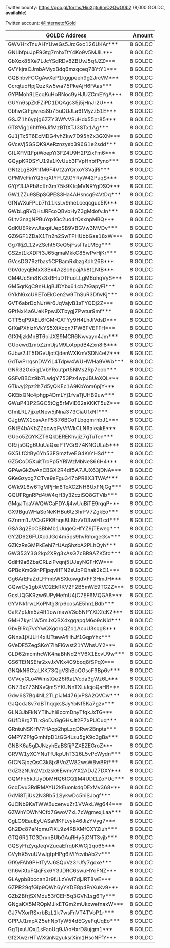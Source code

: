 Twitter bounty: https://goo.gl/forms/HiuXgtu9mO2QwO0b2 (8,000 GOLDC, **available**)

Twitter account: [@InternetofGold](https://twitter.com/InternetofGold)

| GOLDC Address                      | Amount   |
| ---------------------------------- | --------:|
| GWVHrxTnuAHYUveGs5JrcGxc126UKAr*** | 8 GOLDC  |
| GNLbfpuJpF9Gtg7mhxTtY4Ko9v5MJiL*** | 8 GOLDC  |
| GbXox85Xe7LJcYSdRDv8ZBUvJ5qfJZZ*** | 8 GOLDC  |
| GVYkjraCJmbAMyxBdq6mzqceq78YtY1*** | 8 GOLDC  |
| GQBnbvFCCgAwXeP1kggpeeh9g2JrcVM*** | 8 GOLDC  |
| GcrqtuoHpjQzzKw5wa75PkeAjH6FAas*** | 8 GOLDC  |
| GYPMoh9LEcqKuHoRNoc9yHJUZCmEYgA*** | 8 GOLDC  |
| GUYn6spZkFZiPD1DQAgs35j5jHnJr2U*** | 8 GOLDC  |
| GbhwCrFgwres8b75uDUJLa6fMyzz51E*** | 8 GOLDC  |
| GSJZ1h6ypjg6ZZY3WfvVSuHdx55pr85*** | 8 GOLDC  |
| GT8Vig16hff96JifMzBTtXTJ3STx1Ag*** | 8 GOLDC  |
| GJ1jTx5T6EcMDG4vhZkw7D95hZx3GXN*** | 8 GOLDC  |
| GVcsVj5GSQK9AeRznzysb396G1e2sdd*** | 8 GOLDC  |
| GfLXFM1FpiWoepYi3FZ4U9H2PZixFm6*** | 8 GOLDC  |
| GQypKRDSYU19s1KvUub3FVpHnbfPyno*** | 8 GOLDC  |
| GNtzLgBXPhfM6F4Vt2aYQrxoY3VajRi*** | 8 GOLDC  |
| GPMVcFinYQ5rqXtYFU2tGYRyW42PuqS*** | 8 GOLDC  |
| GYjY3JAPb8cXn3m75k9KtqMVNRYgDSQ*** | 8 GOLDC  |
| GW1ZZu9SBpSQPES3Ha4AHsncg94VtDq*** | 8 GOLDC  |
| GfNWXuFPLb7h11ksLv9meLceqcguc5K*** | 8 GOLDC  |
| GWbLgRVQHrJRFcoQBvbHyZ3gMdofvJn*** | 8 GOLDC  |
| GLtv3nagNPBuYqxiGc2uo4rQsxnpMBQ*** | 8 GOLDC  |
| GdKUERkvvJtsxpiUepSB9VBGVw3MVDv*** | 8 GOLDC  |
| GZ6GF1ZDaX1Tn2n2SwTPHUbbGse18xW*** | 8 GOLDC  |
| Gg7RjZL12vZScht5GeQ5jFssfTaLMEg*** | 8 GOLDC  |
| GS2xt1kXDPf3J65qmaMkkC85wPvHjKr*** | 8 GOLDC  |
| GVcsDG79zfbasfiCPBamRxbzgKdh26B*** | 8 GOLDC  |
| GbVdeyqEMxX3Bx4AzSc6pajAk8t1NtB*** | 8 GOLDC  |
| GM4UcSm8Kx3xRHuDTFuoLLgM6ohqVyS*** | 8 GOLDC  |
| GM5qrKgC9nHJgBJDYbx61cb7tGapyFi*** | 8 GOLDC  |
| GYkN6xcU9EToEkCen2w9ThSuR3DfwKj*** | 8 GOLDC  |
| GVT6abrDqNJrWr6JqVajvB1sTYQDj2Z*** | 8 GOLDC  |
| GPtNxi4a6UeKPpwJXTbygj7Pwtur9mf*** | 8 GOLDC  |
| GTT5qP9XEL6fGMrCATYy9H4LhJiVdsD*** | 8 GOLDC  |
| GfXaPXhizhVkYS5XtXcqn7PW6FVEFFH*** | 8 GOLDC  |
| GfXNjzkMnBT6oiJXS9MCR6Nwvayn4Jm*** | 8 GOLDC  |
| GUoewd1mbZzmUjsM9LotppdB4Zxn8i8*** | 8 GOLDC  |
| GJbw2JT5DGvUjotQdenWXKmVSDN4etZ*** | 8 GOLDC  |
| GdTwPrrqsnDWYiL4Tdpw4WUHWHa9VWb*** | 8 GOLDC  |
| GNR32Gx5q1VbYRoutprt5NMs2Rp7eob*** | 8 GOLDC  |
| GSFvBBCz9b7LwigY753Pz4wpJBUoXQL*** | 8 GOLDC  |
| GTkvyj2pz2h7d5yQKEc1A9KbYom6pjY*** | 8 GOLDC  |
| GKEixQNc4phgp4DmLYj1fvaTjUHB9uw*** | 8 GOLDC  |
| GWuP41P2SGC5tCg5rMViE62aKKKT5uZ*** | 8 GOLDC  |
| GfmLRL7jjxetNew5jNna373CiaUfxNf*** | 8 GOLDC  |
| GJgbWX1osvAnP5376BCoTLbqqmrhbJ1*** | 8 GOLDC  |
| GNtE4bAKbZZqowqFyVfWkCLN6aieakE*** | 8 GOLDC  |
| GUeo5ZQYKZT6QkbEREKhvjiz7gTuTen*** | 8 GOLDC  |
| GRzjsGQg6UuUaQxePTVGr974KNGULa5*** | 8 GOLDC  |
| GX5LfCitBy6Yh53FSmzfveEG4KeYHSd*** | 8 GOLDC  |
| GZ5CoD5XuitTroPp5YRiWzMbNeS66H4*** | 8 GOLDC  |
| GPAwGkZwAnCBGX2R4df5A7JUX63jDNA*** | 8 GOLDC  |
| GKeGzyog7CTve9sFgu347bPR8X3TWAf*** | 8 GOLDC  |
| GWk916w6TgMPjHn8ToXCZNH6UxFNjGg*** | 8 GOLDC  |
| GQUFRgnRPd4tW4qH3y3ZcziSQ8GTVib*** | 8 GOLDC  |
| GMgJTcaVWQWCaFDYJj4wUuBiTE9rqqP*** | 8 GOLDC  |
| GX9BguWHaSoNeKHBu6tz3hrFV7ZgkEo*** | 8 GOLDC  |
| GZnnm1JVCsGPKBhqsBL8bvVD3wiH1cd*** | 8 GOLDC  |
| GSA3g2EcCSBbMb1UugeQHfYZ9jTEweg*** | 8 GOLDC  |
| GY2D626FUXcdJGd4m5ps9hvRmxgeGsv*** | 8 GOLDC  |
| GZKzRsGMPkEehi7rUAqShzbA2PLhQyh*** | 8 GOLDC  |
| GW353Y3G2kp2XRg3xAsG7cBR9AZK5td*** | 8 GOLDC  |
| GdiH9a6ZbsCRLziPvqnj5UJeyNGFrKW*** | 8 GOLDC  |
| GPBcKmG9nPFjpqvHTN2sUbPQhak2kC1*** | 8 GOLDC  |
| Gg6ArEFaZdLFFmbWSXkowgdVFF3HmJH*** | 8 GOLDC  |
| GQwrDy1gbXVD2EkRKV2F2B5mWE9TGZZ*** | 8 GOLDC  |
| GcsUQGK9zw6UPyHefnU4jC7EF6MQGA8*** | 8 GOLDC  |
| GYVNkfrwLKoPNtg3rp6cosAE5hn1Bdb*** | 8 GOLDC  |
| GaR7ptJm5z4R1owmawV3o5NPYXD2cK2*** | 8 GOLDC  |
| GMH7kyr1W5mJxQBX4xgqapqM6o9cNid*** | 8 GOLDC  |
| GbvBiRq7vsYwQXgdrqQZo1AcuU3sqg8*** | 8 GOLDC  |
| GNna1jXJLH4xiUTtewAfHhJf1GqpYhx*** | 8 GOLDC  |
| GVeDF5ZegSKoY7ihFi6wst21YWhsUY2*** | 8 GOLDC  |
| GLD62mcmhcWK4naBhNd2YV6X1EcvU9w*** | 8 GOLDC  |
| GS6TEtNSEhr2xvJxVKx4C9boq8fSPqX*** | 8 GOLDC  |
| GNQkN6CtaLKK73QgVShBcQGscF9Bp6v*** | 8 GOLDC  |
| GVVcyCLo4WmstQe26RtaLVcda3gWz6L*** | 8 GOLDC  |
| GN73xZ73NXvQmSYKUNnTXLiJcjoQaHB*** | 8 GOLDC  |
| Gdw6S7Bq4NL2TLpiJM476jvPSA2QVCw*** | 8 GOLDC  |
| GJQcdJ8v7dBThqqxsSJyYoNf5Ka7gzv*** | 8 GOLDC  |
| GLN3JbFkNYTihJhi8ccmDnyTfqkJxTG*** | 8 GOLDC  |
| GUfD8rg7TLxSoDJGgGHsJt2P7xPUCuq*** | 8 GOLDC  |
| GRntuNSKHV7HAcp2hpLzqDRwr2Bnpts*** | 8 GOLDC  |
| GMPYZFfgGmhfpD1tGG4Lsu5gK9c3gBa*** | 8 GOLDC  |
| GNBK6a5gDJNzyhEaBSfijPZXEZEGroZ*** | 8 GOLDC  |
| GRVW1yXCYNuTfUkpUhT316L5vPcWydn*** | 8 GOLDC  |
| GfCNGjozQsC3k8jx8VoZW82wsWBwBRi*** | 8 GOLDC  |
| GdZ3zNUn2Vzdzsk6EwmsYX2ADJZ7DXY*** | 8 GOLDC  |
| GQMFh5kJUyDbMHQ6tCQ1M4UDt1ZoPUc*** | 8 GOLDC  |
| GcqDvu3RdRMAYU2kEuonk4qDExMv368*** | 8 GOLDC  |
| GdVi8TjiUs2N3Rb51SykwDc5hiSJogf*** | 8 GOLDC  |
| GJCNb9KaTWWBucenvuZr1VVAxLWg644*** | 8 GOLDC  |
| GZWhYDWhNCfd7GwoV7xL7cWgmexjLaa*** | 8 GOLDC  |
| GgLG9EauEyUASaMKFLvyk46JizYVyg7*** | 8 GOLDC  |
| Gh2Dc87eNqmu7iXL9z4RBXMfCXYZiuh*** | 8 GOLDC  |
| GTQ6R1TC3DrxnBUbGAuRHy5jCNT3vjb*** | 8 GOLDC  |
| GQSyFhZyqJeqVZucaEfrqbKWCj1qo65*** | 8 GOLDC  |
| GVyhX5vuUVvJgfpHPg6iVtYcvibAb2v*** | 8 GOLDC  |
| GfKyFAh9PHtTyVJ6SQuVz3rUfy7goxe*** | 8 GOLDC  |
| Gh6viXtuFQqFsx6Y3JDRC6swuHYoFNZ*** | 8 GOLDC  |
| GLAypb8bccan3r9fJLzVwi7djJRT8wE*** | 8 GOLDC  |
| GZPR29qfGip9QWh6yYKDE8p4FnXuKv9*** | 8 GOLDC  |
| GZbZBfrjSXMdu53fCEH5q3GVh1sg6Ty*** | 8 GOLDC  |
| GNgaKX5MRQpMJixETGm2mUkxwefnaxW*** | 8 GOLDC  |
| GJ7VXorRSxrbBzL1k7wsFnVT4TVoP1r*** | 8 GOLDC  |
| GPPJJ1mpX25ehNpTyW54dEGyeFqUqEo*** | 8 GOLDC  |
| GgTjxuUQxj1sFaoUq9JAoHxrD8ujgm1*** | 8 GOLDC  |
| Gf2XwzrHTWXQnNzyuksrXim1HscNFfY*** | 8 GOLDC  |